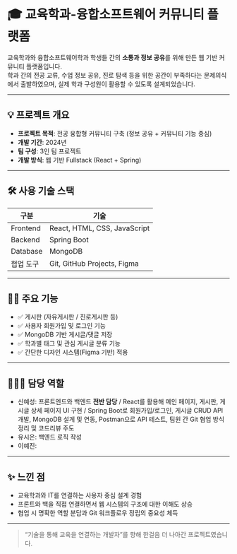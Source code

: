 # 🎓 교육학과-융합소프트웨어 커뮤니티 플랫폼

교육학과와 융합소프트웨어학과 학생들 간의 **소통과 정보 공유**를 위해 만든 웹 기반 커뮤니티 플랫폼입니다.  
학과 간의 전공 교류, 수업 정보 공유, 진로 탐색 등을 위한 공간이 부족하다는 문제의식에서 출발하였으며, 실제 학과 구성원이 활용할 수 있도록 설계되었습니다.

---

## 💡 프로젝트 개요

- **프로젝트 목적**: 전공 융합형 커뮤니티 구축 (정보 공유 + 커뮤니티 기능 중심)
- **개발 기간**: 2024년
- **팀 구성**: 3인 팀 프로젝트
- **개발 방식**: 웹 기반 Fullstack (React + Spring)

---

## 🛠 사용 기술 스택

| 구분 | 기술 |
|------|------|
| Frontend | React, HTML, CSS, JavaScript |
| Backend | Spring Boot |
| Database | MongoDB |
| 협업 도구 | Git, GitHub Projects, Figma |

---

## 🙋‍♀️ 주요 기능

- ✅ 게시판 (자유게시판 / 진로게시판 등)
- ✅ 사용자 회원가입 및 로그인 기능
- ✅ MongoDB 기반 게시글/댓글 저장
- ✅ 학과별 태그 및 관심 게시글 분류 기능
- ✅ 간단한 디자인 시스템(Figma 기반) 적용

---

## 👩🏻‍💻 담당 역할
- 신예성: 프론트엔드와 백엔드 **전반 담당** / React를 활용해 메인 페이지, 게시판, 게시글 상세 페이지 UI 구현 / Spring Boot로 회원가입/로그인, 게시글 CRUD API 개발, MongoDB 설계 및 연동, Postman으로 API 테스트, 팀원 간 Git 협업 방식 정리 및 코드리뷰 주도
- 유시은: 백엔드 로직 작성
- 이예진: 


---

## ✨ 느낀 점

- 교육학과와 IT를 연결하는 사용자 중심 설계 경험
- 프론트와 백을 직접 연결하면서 웹 시스템의 구조에 대한 이해도 상승
- 협업 시 명확한 역할 분담과 Git 워크플로우 정립의 중요성 체득

---

> “기술을 통해 교육을 연결하는 개발자”를 향해 한걸음 더 나아간 프로젝트였습니다.
